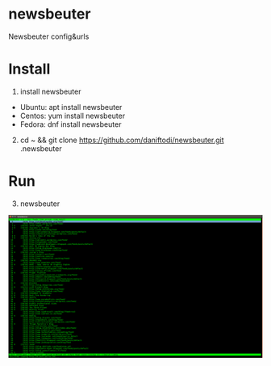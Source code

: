 # newsbeuter
Newsbeuter config&urls

# Install

1. install newsbeuter 
 - Ubuntu: apt install newsbeuter
 - Centos: yum install newsbeuter
 - Fedora: dnf install newsbeuter
2. cd ~ && git clone https://github.com/daniftodi/newsbeuter.git .newsbeuter

# Run

3. newsbeuter

![Neuwsbeuter](https://raw.githubusercontent.com/daniftodi/newsbeuter/master/newsbeuter.png)
